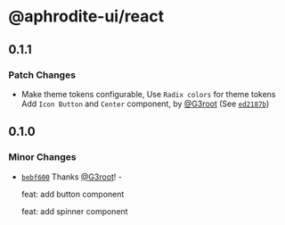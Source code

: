# @aphrodite-ui/react

## 0.1.1

### Patch Changes

- Make theme tokens configurable, Use `Radix colors` for theme tokens Add `Icon Button` and `Center` component, by [@G3root](https://github.com/G3root) (See [`ed2187b`](https://github.com/G3root/aphrodite-ui/commit/ed2187be4b2dc3d658748a01148f9d2ea92b8d1b))

## 0.1.0

### Minor Changes

- [`bebf600`](https://github.com/G3root/aphrodite-ui/commit/bebf600492bd3d5e20658f5e7403db52e5336535) Thanks [@G3root](https://github.com/G3root)! -

  feat: add button component

  feat: add spinner component
